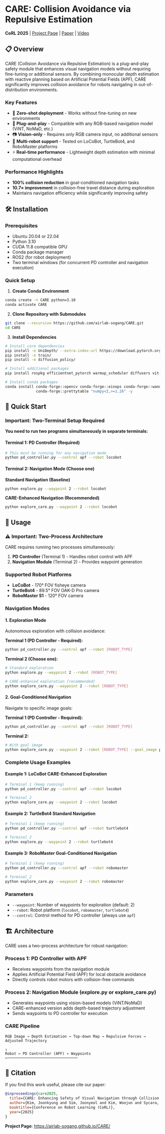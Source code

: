 # CARE: Collision Avoidance via Repulsive Estimation

**CoRL 2025** | [Project Page](https://airlab-sogang.github.io/CARE/) | [Paper](link-to-paper) | [Video](link-to-video)

## 📋 Overview

CARE (Collision Avoidance via Repulsive Estimation) is a plug-and-play safety module that enhances visual navigation models without requiring fine-tuning or additional sensors. By combining monocular depth estimation with reactive planning based on Artificial Potential Fields (APF), CARE significantly improves collision avoidance for robots navigating in out-of-distribution environments.

### Key Features
- 🚀 **Zero-shot deployment** - Works without fine-tuning on new environments
- 🔌 **Plug-and-play** - Compatible with any RGB-based navigation model (ViNT, NoMaD, etc.)
- 📷 **Vision-only** - Requires only RGB camera input, no additional sensors
- 🤖 **Multi-robot support** - Tested on LoCoBot, TurtleBot4, and RoboMaster platforms
- ⚡ **Real-time performance** - Lightweight depth estimation with minimal computational overhead

### Performance Highlights
- **100% collision reduction** in goal-conditioned navigation tasks
- **10.7× improvement** in collision-free travel distance during exploration
- Maintains navigation efficiency while significantly improving safety

## 🛠️ Installation

### Prerequisites
- Ubuntu 20.04 or 22.04
- Python 3.10
- CUDA 11.8 compatible GPU
- Conda package manager
- ROS2 (for robot deployment)
- Two terminal windows (for concurrent PD controller and navigation execution)

### Quick Setup

1. **Create Conda Environment**
```bash
conda create -n CARE python=3.10
conda activate CARE
```

2. **Clone Repository with Submodules**
```bash
git clone --recursive https://github.com/airlab-sogang/CARE.git
cd CARE
```

3. **Install Dependencies**
```bash
# Install core dependencies
pip install -e UniDepth/ --extra-index-url https://download.pytorch.org/whl/cu118
pip install -e train/
pip install -e diffusion_policy/

# Install additional packages
pip install rospkg efficientnet_pytorch warmup_scheduler diffusers vit-pytorch

# Install conda packages
conda install conda-forge::opencv conda-forge::einops conda-forge::wandb \
              conda-forge::prettytable "numpy<2,>=1.26" -y
```

## 🚀 Quick Start

### Important: Two-Terminal Setup Required
**You need to run two programs simultaneously in separate terminals:**

#### Terminal 1: PD Controller (Required)
```bash
# This must be running for any navigation mode
python pd_controller.py --control apf --robot locobot
```

#### Terminal 2: Navigation Mode (Choose one)

**Standard Navigation (Baseline)**
```bash
python explore.py --waypoint 2 --robot locobot
```

**CARE-Enhanced Navigation (Recommended)**
```bash
python explore_care.py --waypoint 2 --robot locobot
```

## 📖 Usage

### ⚠️ Important: Two-Process Architecture
CARE requires running two processes simultaneously:
1. **PD Controller** (Terminal 1) - Handles robot control with APF
2. **Navigation Module** (Terminal 2) - Provides waypoint generation

### Supported Robot Platforms
- **LoCoBot** - 170° FOV fisheye camera
- **TurtleBot4** - 89.5° FOV OAK-D Pro camera
- **RoboMaster S1** - 120° FOV camera

### Navigation Modes

#### 1. Exploration Mode
Autonomous exploration with collision avoidance:

**Terminal 1 (PD Controller - Required):**
```bash
python pd_controller.py --control apf --robot [ROBOT_TYPE]
```

**Terminal 2 (Choose one):**
```bash
# Standard exploration
python explore.py --waypoint 2 --robot [ROBOT_TYPE]

# CARE-enhanced exploration (recommended)
python explore_care.py --waypoint 2 --robot [ROBOT_TYPE]
```

#### 2. Goal-Conditioned Navigation
Navigate to specific image goals:

**Terminal 1 (PD Controller - Required):**
```bash
python pd_controller.py --control apf --robot [ROBOT_TYPE]
```

**Terminal 2:**
```bash
# With goal image
python explore_care.py --waypoint 2 --robot [ROBOT_TYPE] --goal_image path/to/goal.jpg
```

### Complete Usage Examples

#### Example 1: LoCoBot CARE-Enhanced Exploration
```bash
# Terminal 1 (keep running)
python pd_controller.py --control apf --robot locobot

# Terminal 2
python explore_care.py --waypoint 2 --robot locobot
```

#### Example 2: TurtleBot4 Standard Navigation
```bash
# Terminal 1 (keep running)
python pd_controller.py --control apf --robot turtlebot4

# Terminal 2
python explore.py --waypoint 2 --robot turtlebot4
```

#### Example 3: RoboMaster Goal-Conditioned Navigation
```bash
# Terminal 1 (keep running)
python pd_controller.py --control apf --robot robomaster

# Terminal 2
python explore_care.py --waypoint 2 --robot robomaster
```

### Parameters
- `--waypoint`: Number of waypoints for exploration (default: 2)
- `--robot`: Robot platform (`locobot`, `robomaster`, `turtlebot4`)
- `--control`: Control method for PD controller (always use `apf`)

## 🏗️ Architecture

CARE uses a two-process architecture for robust navigation:

### Process 1: PD Controller with APF
- Receives waypoints from the navigation module
- Applies Artificial Potential Field (APF) for local obstacle avoidance
- Directly controls robot motors with collision-free commands

### Process 2: Navigation Module (explore.py or explore_care.py)
- Generates waypoints using vision-based models (ViNT/NoMaD)
- CARE-enhanced version adds depth-based trajectory adjustment
- Sends waypoints to PD controller for execution

### CARE Pipeline
```
RGB Image → Depth Estimation → Top-down Map → Repulsive Forces → Adjusted Trajectory
                                                                            ↓
Robot ← PD Controller (APF) ← Waypoints ←────────────────────────────────
```

## 📝 Citation

If you find this work useful, please cite our paper:

```bibtex
@inproceedings{care2025,
  title={CARE: Enhancing Safety of Visual Navigation through Collision Avoidance via Repulsive Estimation},
  author={Kim, Joonkyung and Sim, Joonyeol and Kim, Woojun and Sycara, Katia and Nam, Changjoo},
  booktitle={Conference on Robot Learning (CoRL)},
  year={2025}
}
```

**Project Page**: https://airlab-sogang.github.io/CARE/